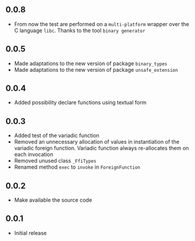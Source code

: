 ## 0.0.8

- From now the test are performed on a `multi-platform` wrapper over the C language `libc`. Thanks to the tool `binary generator` 

## 0.0.5

- Made adaptations to the new version of package `binary_types`
- Made adaptations to the new version of package `unsafe_extension`

## 0.0.4

- Added possibility declare functions using textual form

## 0.0.3

- Added test of the variadic function
- Removed an unnecessary allocation of values in instantiation of the variadic foreign function. Variadic function always re-allocates them on each invocation
- Removed unused class `_FfiTypes`
- Renamed method `exec` to `invoke` in `ForeignFunction`

## 0.0.2

- Make available the source code

## 0.0.1

- Initial release

